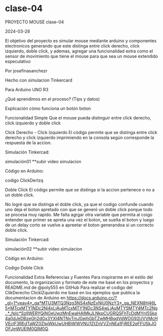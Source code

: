 # clase-04
PROYECTO MOUSE
clase-04

2024-03-28

El objetivo del proyecto es simular mouse mediante arduino y componentes electronicos generando que este distinga entre click derecho, click izquierdo, doble click, y ademas, agregar una funcionalidad extra como el sensor de movimiento que tiene el mouse para que sea un mouse extendido especulativo

Por josefinasanchezr

Hecho con simulacion Tinkercard

Para Arduino UNO R3

¿Qué aprendimos en el proceso?
(Tips y datos)

Explicación cómo funciona un botón
boton

Funcionalidad Simple
Que el mouse pueda distinguir entre click derecho, click izquierdo y doble click

Click Derecho - Click Izquierdo
El código permite que se distinga entre click derecho y click izquierdo imprimiendo en la consola según corresponde la respuesta de la accion.

Simulación Tinkercad:

simulación01 **subir video simulacion

Código en Arduino:

codigo ClickDerIzq

Doble Click
El código permite que se distinga si la accion pertenece o no a un doble click.

No logré que se distinga el doble click, ya que el codigo confunde cuando uno deja el boton apretado con que se generó un doble click porque todo se procesa muy rapido. Me falta agrgar otra variable que permita al coigo entender que primer se apreta una vez el boton, se suelta el boton y luego de un delay corto se vuelve a apreetar el boton generandoa si un correcto doble click.

Simulación Tinkercad:

simulación02 **subir video simulacion

Código en Arduino:

Codigo Doble Click

Funcionalidad Extra
Referencias y Fuentes
Para inspirarme en el estilo del documento, la organizacion y formato de este me basé en los proyectos y README.md de @poly555 en GitHub
Para realizar el codigo del ClikDerecho ClickIZquierdo me basé en los ejemplos que publica la documentacion de Arduino en https://docs.arduino.cc/?_gl=1*veav4*_ga*MTU3MTQ3Nzg3NS4xNzExNjU0NzY3*_ga_NEXN8H46L5*MTcxMTY1NDc2Ni4xLjAuMTcxMTY1NDc3NS4wLjAuMTY5MTY4MTc2Ng..*_fplc*SzllWERYQjNGeUwzMnEwaHAlMkJLNkpCUGRQSFhTcDdMYnI5Skp4a0dJeDBzeGh2dGx3YXI4NTNyTmJGejhGbTZwMHBqdVdWOG92UVVMcHVEclF3REdTaWZ0ZlpjWkUwUHBjWWVNU1ZtZnVVZnNEa1FjREE2eFFUSkJOOFJmWUElM0QlM0Q.
